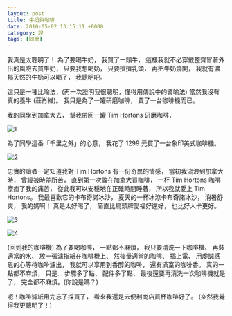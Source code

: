 ```yaml
---
layout: post
title: 牛奶與咖啡
date: 2010-05-02 13:15:11 +0000
category: 說
tags: [同學]
---
```



我真是太聰明了！
為了要喝牛奶，
我買了一頭牛，
這樣我就不必穿戴整齊冒著外出的風險去買牛奶，
只要我想喝奶，
只要擠擠乳頭，
再把牛奶燒開，
我就有濃郁天然的牛奶可以喝了，
我聰明吧。

這只是一種比喻法，(再一次證明我很聰明，懂得用傳說中的譬喻法)
當然我沒有真的養牛 (莊肖維)。
我只是為了一罐研磨咖啡，
買了一台咖啡機而已。

<!--more-->

我的同學到加拿大去，
幫我帶回一罐 Tim Hortons 研磨咖啡，

![1](/blog/assets/images/2010/milk1.jpg)

為了同學這番「千里之外」的心意，
我花了 1299 元買了一台象印美式咖啡機。

![2](/blog/assets/images/2010/milk2.jpg)


忠實的讀者一定知道我對 Tim Hortons 有一份奇異的情感，
當初我流浪到加拿大時，
曾經被時差所苦，
直到第一次敢在加拿大買咖啡，
一杯 Tim Hortons 咖啡療癒了我的痛苦，
從此我可以安穩地在正確時間睡著，
所以我就愛上 Tim Hortons。
我最喜歡它的卡布奇諾冰沙，
夏天的一杯冰涼卡布奇諾冰沙，
消暑舒爽，
我的媽啊！
真是太好喝了，
簡直比鳥頭牌愛福好還好，
也比好人卡更好。

![3](/blog/assets/images/2010/milk3.jpg)

![4](/blog/assets/images/2010/milk4.jpg)


(回到我的咖啡機)
為了要喝咖啡，
一點都不麻煩，
我只要清洗一下咖啡機、
再裝適當的水、
放一張濾指紙在咖啡機上、
然後量適當的咖啡、
插上電、
用虔誠感恩的心等待咖啡濾出，
我就可以享用到香醇的咖啡，
還有滿室的咖啡香。
真的一點都不麻煩，
只是...
步驟多了點、
配件多了點、
最後還要再清洗一次咖啡機就是了，
完全都不麻煩。(你說是嗎？)

呃！咖啡濾紙用完忘了採買了，
看來我還是去便利商店買杯咖啡好了。
(突然我覺得我更聰明了！)
